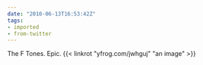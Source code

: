 ```yaml
---
date: "2010-06-13T16:53:42Z"
tags:
- imported
- from-twitter
---
```

The F Tones. Epic.  {{< linkrot "yfrog.com/jwhguj" "an image" >}}
